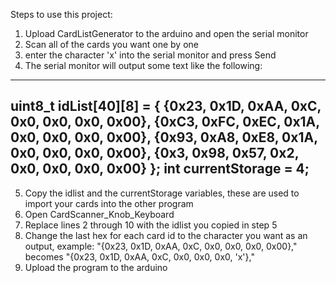 Steps to use this project:
1. Upload CardListGenerator to the arduino and open the serial monitor
2. Scan all of the cards you want one by one
3. enter the character 'x' into the serial monitor and press Send
4. The serial monitor will output some text like the following:
-------------
uint8_t idList[40][8] = {
{0x23, 0x1D, 0xAA, 0xC, 0x0, 0x0, 0x0, 0x00},
{0xC3, 0xFC, 0xEC, 0x1A, 0x0, 0x0, 0x0, 0x00},
{0x93, 0xA8, 0xE8, 0x1A, 0x0, 0x0, 0x0, 0x00},
{0x3, 0x98, 0x57, 0x2, 0x0, 0x0, 0x0, 0x00}
};
int currentStorage = 4;
-------------
5. Copy the idlist and the currentStorage variables, these are used to import your cards into the other program
6. Open CardScanner_Knob_Keyboard
7. Replace lines 2 through 10 with the idlist you copied in step 5
8. Change the last hex for each card id to the character you want as an output, example:
  "{0x23, 0x1D, 0xAA, 0xC, 0x0, 0x0, 0x0, 0x00}," 
  becomes
  "{0x23, 0x1D, 0xAA, 0xC, 0x0, 0x0, 0x0, 'x'},"
9. Upload the program to the arduino
